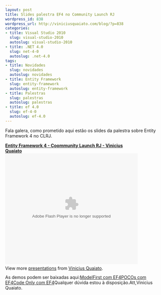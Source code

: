 ```yaml
--- 
layout: post
title: Slides palestra EF4 no Community Launch RJ
wordpress_id: 838
wordpress_url: http://viniciusquaiato.com/blog/?p=838
categories: 
- title: Visual Studio 2010
  slug: visual-studio-2010
  autoslug: visual-studio-2010
- title: .NET 4.0
  slug: net-4-0
  autoslug: .net-4.0
tags: 
- title: Novidades
  slug: novidades
  autoslug: novidades
- title: Entity Framework
  slug: entity-framework
  autoslug: entity-framework
- title: Palestras
  slug: palestras
  autoslug: palestras
- title: ef 4.0
  slug: ef-4-0
  autoslug: ef-4.0
---
```

Fala galera, como prometido aqui estão os slides da palestra sobre Entity Framework 4 no CLRJ.<div style="width:425px" id="__ss_3767890">**[Entity Framework 4 - Coommunity Launch RJ - Vinicius Quaiato](http://www.slideshare.net/viniciusquaiato/entity-framework-4-coommunity-launch-rj-vinicius-quaiato "Entity Framework 4 - Coommunity Launch RJ - Vinicius Quaiato")**<object width="425" height="355"><param name="movie" value="http://static.slidesharecdn.com/swf/ssplayer2.swf?doc=communitylaunchrj2010-viniciusquaiato-entityframework4-100418131645-phpapp01&stripped_title=entity-framework-4-coommunity-launch-rj-vinicius-quaiato" /><param name="allowFullScreen" value="true" /><param name="allowScriptAccess" value="always" /><embed src="http://static.slidesharecdn.com/swf/ssplayer2.swf?doc=communitylaunchrj2010-viniciusquaiato-entityframework4-100418131645-phpapp01&stripped_title=entity-framework-4-coommunity-launch-rj-vinicius-quaiato" type="application/x-shockwave-flash" allowscriptaccess="always" allowfullscreen="true" width="425" height="355"></embed></object><div style="padding:5px 0 12px">View more [presentations](http://www.slideshare.net/) from [Vinicius Quaiato](http://www.slideshare.net/viniciusquaiato).</div></div>As demos podem ser baixadas aqui:[ModelFirst com EF4](http://viniciusquaiato.com/communitylaunch/rj-ef4demos/Model_First_CL_RJ_Demo.zip)[POCOs com EF4](http://viniciusquaiato.com/communitylaunch/rj-ef4demos/Poco_CL_RJ_Demo.zip)[Code Only com EF4](http://viniciusquaiato.com/communitylaunch/rj-ef4demos/EF4_CTP3_Code_Only.zip)Qualquer dúvida estou à disposição.Att,Vinicius Quaiato.
